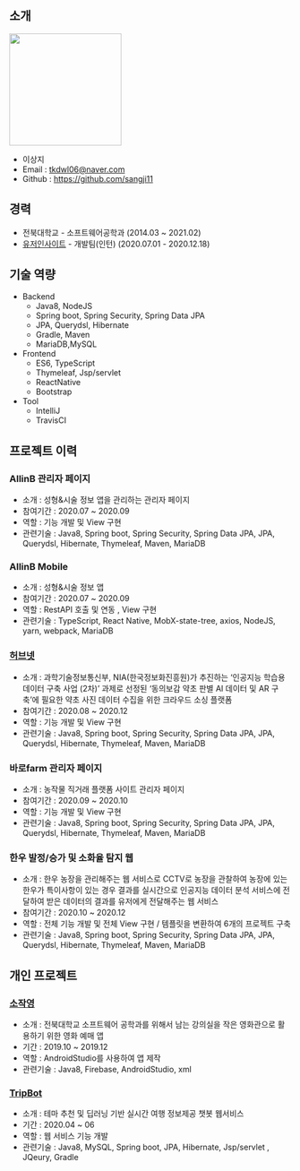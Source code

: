 ## 소개
<img width = "200" src = "https://user-images.githubusercontent.com/40849381/102882825-5ceecd00-4492-11eb-9c47-c9c23098ab8f.jpg">

- 이상지
- Email : tkdwl06@naver.com
- Github : https://github.com/sangji11
## 경력
- 전북대학교 - 소프트웨어공학과 (2014.03 ~ 2021.02)
- [유저인사이트](https://userinsight.co.kr/) - 개발팀(인턴) (2020.07.01 - 2020.12.18)
## 기술 역량
* Backend
    * Java8, NodeJS
    * Spring boot, Spring Security, Spring Data JPA
    * JPA, Querydsl, Hibernate
    * Gradle, Maven
    * MariaDB,MySQL
* Frontend
    * ES6, TypeScript
    * Thymeleaf, Jsp/servlet
    * ReactNative
    * Bootstrap
* Tool
    * IntelliJ
    * TravisCI

## 프로젝트 이력

### AllinB 관리자 페이지
- 소개 : 성형&시술 정보 앱을 관리하는 관리자 페이지
- 참여기간 : 2020.07 ~ 2020.09
- 역할 : 기능 개발 및 View 구현
- 관련기술 : Java8, Spring boot, Spring Security, Spring Data JPA, JPA, Querydsl, Hibernate, Thymeleaf, Maven, MariaDB

### AllinB Mobile
- 소개 : 성형&시술 정보 앱
- 참여기간 : 2020.07 ~ 2020.09
- 역할 : RestAPI 호출 및 연동 , View 구현
- 관련기술 : TypeScript, React Native, MobX-state-tree, axios, NodeJS, yarn, webpack, MariaDB

### [허브넷](https://herbnet.kr)
- 소개 : 과학기술정보통신부, NIA(한국정보화진흥원)가 추진하는 ‘인공지능 학습용 데이터 구축 사업 (2차)’ 과제로 선정된 ‘동의보감 약초 판별 AI 데이터 및 AR 구축’에 필요한 약초 사진 데이터 수집을 위한 크라우드 소싱 플랫폼
- 참여기간 : 2020.08 ~ 2020.12
- 역할 : 기능 개발 및 View 구현
- 관련기술 : Java8, Spring boot, Spring Security, Spring Data JPA, JPA, Querydsl, Hibernate, Thymeleaf, Maven, MariaDB

### 바로farm 관리자 페이지
- 소개 : 농작물 직거래 플랫폼 사이트 관리자 페이지
- 참여기간 : 2020.09 ~ 2020.10
- 역할 : 기능 개발 및 View 구현
- 관련기술 : Java8, Spring boot, Spring Security, Spring Data JPA, JPA, Querydsl, Hibernate, Thymeleaf, Maven, MariaDB

### 한우 발정/승가 및 소화율 탐지 웹
- 소개 : 한우 농장을 관리해주는 웹 서비스로 CCTV로 농장을 관찰하여 농장에 있는 한우가 특이사항이 있는 경우 결과를 실시간으로 인공지능 데이터 분석 서비스에 전달하여 받은 데이터의 결과를 유저에게 전달해주는 웹 서비스
- 참여기간 : 2020.10 ~ 2020.12
- 역할 : 전체 기능 개발 및 전체 View 구현 / 템플릿을 변환하여 6개의 프로젝트 구축
- 관련기술 : Java8, Spring boot, Spring Security, Spring Data JPA, JPA, Querydsl, Hibernate, Thymeleaf, Maven, MariaDB

## 개인 프로젝트

### [소작영](https://github.com/sangji11/So-Jak-Young)
- 소개 : 전북대학교 소프트웨어 공학과를 위해서 남는 강의실을 작은 영화관으로 활용하기 위한 영화 예매 앱
- 기간 : 2019.10 ~ 2019.12
- 역할 : AndroidStudio를 사용하여 앱 제작
- 관련기술 : Java8, Firebase, AndroidStudio, xml

### [TripBot](https://github.com/sangji11/TripBot)
- 소개 : 테마 추천 및 딥러닝 기반 실시간 여행 정보제공 챗봇 웹서비스
- 기간 : 2020.04 ~ 06
- 역할 : 웹 서비스 기능 개발
- 관련기술 : Java8, MySQL, Spring boot, JPA, Hibernate, Jsp/servlet , JQeury, Gradle
